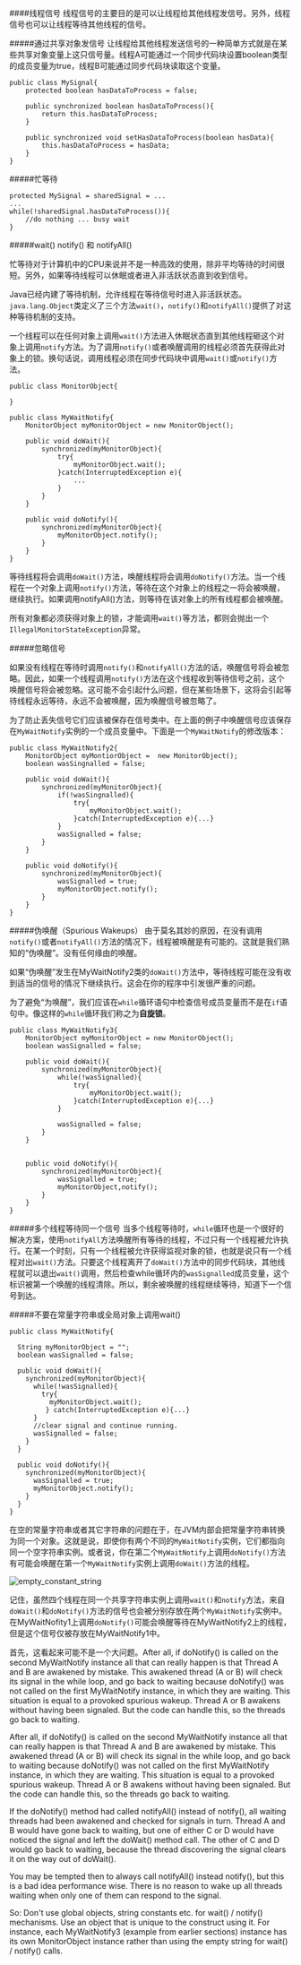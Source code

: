 ####线程信号
线程信号的主要目的是可以让线程给其他线程发信号。另外，线程信号也可以让线程等待其他线程的信号。

#####通过共享对象发信号
让线程给其他线程发送信号的一种简单方式就是在某些共享对象变量上这只信号量。线程A可能通过一个同步代码块设置boolean类型的成员变量为true，线程B可能通过同步代码块读取这个变量。

    public class MySignal{
	    protected boolean hasDataToProcess = false;
	
		public synchronized boolean hasDataToProcess(){
			return this.hasDataToProcess;
		}
	
		public synchronized void setHasDataToProcess(boolean hasData){
			this.hasDataToProcess = hasData;
		}
    }

#####忙等待

    protected MySignal = sharedSignal = ...
    ...
    while(!sharedSignal.hasDataToProcess()){
	    //do nothing ... busy wait
    }

#####wait() notify() 和 notifyAll()

忙等待对于计算机中的CPU来说并不是一种高效的使用，除非平均等待的时间很短。另外，如果等待线程可以休眠或者进入非活跃状态直到收到信号。

Java已经内建了等待机制，允许线程在等待信号时进入非活跃状态。<code>java.lang.Object</code>类定义了三个方法<code>wait()</code>，<code>notify()</code>和<code>notifyAll()</code>提供了对这种等待机制的支持。

一个线程可以在任何对象上调用<code>wait()</code>方法进入休眠状态直到其他线程砸这个对象上调用<code>notify</code>方法。为了调用<code>notify()</code>或者唤醒调用的线程必须首先获得此对象上的锁。换句话说，调用线程必须在同步代码块中调用<code>wait()</code>或<code>notify()</code>方法。

    public class MonitorObject{
	    
    }
	
	public class MyWaitNotify{
		MonitorObject myMonitorObject = new MonitorObject();

		public void doWait(){
			synchronized(myMonitorObject){
				try{
					myMonitorObject.wait();
				}catch(InterruptedException e){
					...
				}
			}
		}

		public void doNotify(){
			synchronized(myMonitorObject){
				myMonitorObject.notify();
			}
		}
	}

等待线程将会调用<code>doWait()</code>方法，唤醒线程将会调用<code>doNotify()</code>方法。当一个线程在一个对象上调用<code>notify()</code>方法，等待在这个对象上的线程之一将会被唤醒，继续执行。如果调用notifyAll()方法，则等待在该对象上的所有线程都会被唤醒。

所有对象都必须获得对象上的锁，才能调用<code>wait()</code>等方法，都则会抛出一个<code>IllegalMonitorStateException</code>异常。

#####忽略信号

如果没有线程在等待时调用<code>notify()</code>和<code>notifyAll()</code>方法的话，唤醒信号将会被忽略。因此，如果一个线程调用<code>notify()</code>方法在这个线程收到等待信号之前，这个唤醒信号将会被忽略。这可能不会引起什么问题，但在某些场景下，这将会引起等待线程永远等待，永远不会被唤醒，因为唤醒信号被忽略了。

为了防止丢失信号它们应该被保存在信号类中。在上面的例子中唤醒信号应该保存在<code>MyWaitNotify</code>实例的一个成员变量中。下面是一个<code>MyWaitNotify</code>的修改版本：

    public class MyWaitNotify2{
	    MonitorObject myMontiorObject =  new MonitorObject();
	    boolean wasSingnalled = false;

		public void doWait(){
			synchronized(myMonitorObject){
				if(!wasSingnalled){
					try{
						myMonitorObject.wait();
					}catch(InterruptedException e){...}
				}
				wasSignalled = false;
			}
		}

		public void doNotify(){
			synchronized(myMonitorObject){
				wasSignalled = true;
				myMonitorObject.notify();
			}
		}
    }


#####伪唤醒（Spurious Wakeups）
由于莫名其妙的原因，在没有调用<code>notify()</code>或者<code>notifyAll()</code>方法的情况下，线程被唤醒是有可能的。这就是我们熟知的“伪唤醒”。没有任何缘由的唤醒。

如果“伪唤醒”发生在MyWaitNotify2类的<code>doWait()</code>方法中，等待线程可能在没有收到适当的信号的情况下继续执行。这会在你的程序中引发很严重的问题。

为了避免“为唤醒”，我们应该在<code>while</code>循环语句中检查信号成员变量而不是在<code>if</code>语句中。像这样的<code>while</code>循环我们称之为**自旋锁**。

    public class MyWaitNotify3{
	    MonitorObject myMonitorObject = new MonitorObject();
	    boolean wasSignalled = false;

		public void doWait(){
			synchronized(myMonitorObject){
				while(!wasSignalled){
					try{
						myMonitorObject.wait();
					}catch(InterruptedException e){...}
				}

				wasSignalled = false;
			}
		}


		public void doNotify(){
			synchronized(myMonitorObject){
				wasSignalled = true;
				myMonitorObject,notify();
			}
		}
    }

#####多个线程等待同一个信号
当多个线程等待时，<code>while</code>循环也是一个很好的解决方案，使用<code>notifyAll</code>方法唤醒所有等待的线程，不过只有一个线程被允许执行。在某一个时刻，只有一个线程被允许获得监视对象的锁，也就是说只有一个线程对出<code>wait()</code>方法。只要这个线程离开了<code>doWait()</code>方法中的同步代码块，其他线程就可以退出<code>wait()</code>调用，然后检查while循环内的<code>wasSignalled</code>成员变量，这个标识被第一个唤醒的线程清除。所以，剩余被唤醒的线程继续等待，知道下一个信号到达。

#####不要在常量字符串或全局对象上调用wait()

    public class MyWaitNotify{

	  String myMonitorObject = "";
	  boolean wasSignalled = false;
	
	  public void doWait(){
	    synchronized(myMonitorObject){
	      while(!wasSignalled){
	        try{
	          myMonitorObject.wait();
	         } catch(InterruptedException e){...}
	      }
	      //clear signal and continue running.
	      wasSignalled = false;
	    }
	  }
	
	  public void doNotify(){
	    synchronized(myMonitorObject){
	      wasSignalled = true;
	      myMonitorObject.notify();
	    }
	  }
	}

在空的常量字符串或者其它字符串的问题在于，在JVM内部会把常量字符串转换为同一个对象。这就是说，即使你有两个不同的<code>MyWaitNotify</code>实例，它们都指向同一个空字符串实例。或者说，你在第二个<code>MyWaitNotify</code>上调用<code>doNotify()</code>方法有可能会唤醒在第一个<code>MyWaitNotify</code>实例上调用<code>doWait()</code>方法的线程。

![empty_constant_string](http://tutorials.jenkov.com/images/java-concurrency/strings-wait-notify.png)

记住，虽然四个线程在同一个共享字符串实例上调用<code>wait()</code>和<code>notify</code>方法，来自<code>doWait()</code>和<code>doNotify()</code>方法的信号也会被分别存放在两个<code>MyWaitNotify</code>实例中。在MyWaitNofity1上调用<code>doNotify()</code>可能会唤醒等待在MyWaitNotify2上的线程，但是这个信号仅被存放在MyWaitNotify1中。

首先，这看起来可能不是一个大问题。After all, if doNotify() is called on the second MyWaitNotify instance all that can really happen is that Thread A and B are awakened by mistake. This awakened thread (A or B) will check its signal in the while loop, and go back to waiting because doNotify() was not called on the first MyWaitNotify instance, in which they are waiting. This situation is equal to a provoked spurious wakeup. Thread A or B awakens without having been signaled. But the code can handle this, so the threads go back to waiting.

After all, if doNotify() is called on the second MyWaitNotify instance all that can really happen is that Thread A and B are awakened by mistake. This awakened thread (A or B) will check its signal in the while loop, and go back to waiting because doNotify() was not called on the first MyWaitNotify instance, in which they are waiting. This situation is equal to a provoked spurious wakeup. Thread A or B awakens without having been signaled. But the code can handle this, so the threads go back to waiting.

If the doNotify() method had called notifyAll() instead of notify(), all waiting threads had been awakened and checked for signals in turn. Thread A and B would have gone back to waiting, but one of either C or D would have noticed the signal and left the doWait() method call. The other of C and D would go back to waiting, because the thread discovering the signal clears it on the way out of doWait().

You may be tempted then to always call notifyAll() instead notify(), but this is a bad idea performance wise. There is no reason to wake up all threads waiting when only one of them can respond to the signal.

So: Don't use global objects, string constants etc. for wait() / notify() mechanisms. Use an object that is unique to the construct using it. For instance, each MyWaitNotify3 (example from earlier sections) instance has its own MonitorObject instance rather than using the empty string for wait() / notify() calls.